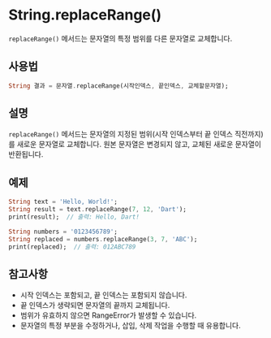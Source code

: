 # String.replaceRange()

`replaceRange()` 메서드는 문자열의 특정 범위를 다른 문자열로 교체합니다.

## 사용법

```dart
String 결과 = 문자열.replaceRange(시작인덱스, 끝인덱스, 교체할문자열);
```

## 설명

`replaceRange()` 메서드는 문자열의 지정된 범위(시작 인덱스부터 끝 인덱스 직전까지)를 새로운 문자열로 교체합니다. 원본 문자열은 변경되지 않고, 교체된 새로운 문자열이 반환됩니다.

## 예제

```dart
String text = 'Hello, World!';
String result = text.replaceRange(7, 12, 'Dart');
print(result);  // 출력: Hello, Dart!

String numbers = '0123456789';
String replaced = numbers.replaceRange(3, 7, 'ABC');
print(replaced);  // 출력: 012ABC789
```

## 참고사항

- 시작 인덱스는 포함되고, 끝 인덱스는 포함되지 않습니다.
- 끝 인덱스가 생략되면 문자열의 끝까지 교체됩니다.
- 범위가 유효하지 않으면 RangeError가 발생할 수 있습니다.
- 문자열의 특정 부분을 수정하거나, 삽입, 삭제 작업을 수행할 때 유용합니다.
